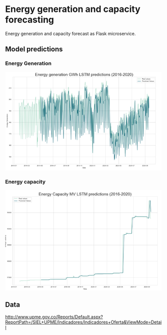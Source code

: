 # Energy generation and capacity forecasting

Energy generation and capacity forecast as Flask microservice.

## Model predictions

### Energy Generation
![app screenshot](notebooks/img/eg_lstm.png)

### Energy capacity
![app screenshot](notebooks/img/ec_lstm.png)


## Data
http://www.upme.gov.co/Reports/Default.aspx?ReportPath=/SIEL+UPME/Indicadores/Indicadores+Oferta&ViewMode=Detail
